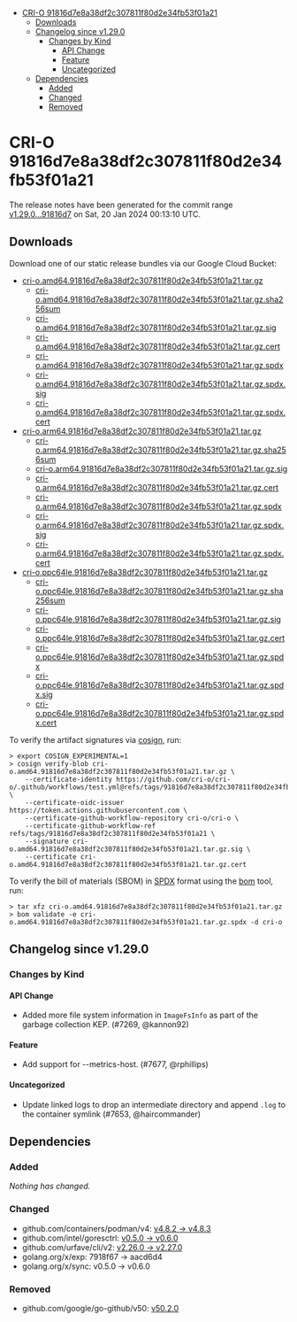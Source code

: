 - [CRI-O 91816d7e8a38df2c307811f80d2e34fb53f01a21](#cri-o-91816d7e8a38df2c307811f80d2e34fb53f01a21)
  - [Downloads](#downloads)
  - [Changelog since v1.29.0](#changelog-since-v1290)
    - [Changes by Kind](#changes-by-kind)
      - [API Change](#api-change)
      - [Feature](#feature)
      - [Uncategorized](#uncategorized)
  - [Dependencies](#dependencies)
    - [Added](#added)
    - [Changed](#changed)
    - [Removed](#removed)

# CRI-O 91816d7e8a38df2c307811f80d2e34fb53f01a21

The release notes have been generated for the commit range
[v1.29.0...91816d7](https://github.com/cri-o/cri-o/compare/v1.29.0...91816d7e8a38df2c307811f80d2e34fb53f01a21) on Sat, 20 Jan 2024 00:13:10 UTC.

## Downloads

Download one of our static release bundles via our Google Cloud Bucket:

- [cri-o.amd64.91816d7e8a38df2c307811f80d2e34fb53f01a21.tar.gz](https://storage.googleapis.com/cri-o/artifacts/cri-o.amd64.91816d7e8a38df2c307811f80d2e34fb53f01a21.tar.gz)
  - [cri-o.amd64.91816d7e8a38df2c307811f80d2e34fb53f01a21.tar.gz.sha256sum](https://storage.googleapis.com/cri-o/artifacts/cri-o.amd64.91816d7e8a38df2c307811f80d2e34fb53f01a21.tar.gz.sha256sum)
  - [cri-o.amd64.91816d7e8a38df2c307811f80d2e34fb53f01a21.tar.gz.sig](https://storage.googleapis.com/cri-o/artifacts/cri-o.amd64.91816d7e8a38df2c307811f80d2e34fb53f01a21.tar.gz.sig)
  - [cri-o.amd64.91816d7e8a38df2c307811f80d2e34fb53f01a21.tar.gz.cert](https://storage.googleapis.com/cri-o/artifacts/cri-o.amd64.91816d7e8a38df2c307811f80d2e34fb53f01a21.tar.gz.cert)
  - [cri-o.amd64.91816d7e8a38df2c307811f80d2e34fb53f01a21.tar.gz.spdx](https://storage.googleapis.com/cri-o/artifacts/cri-o.amd64.91816d7e8a38df2c307811f80d2e34fb53f01a21.tar.gz.spdx)
  - [cri-o.amd64.91816d7e8a38df2c307811f80d2e34fb53f01a21.tar.gz.spdx.sig](https://storage.googleapis.com/cri-o/artifacts/cri-o.amd64.91816d7e8a38df2c307811f80d2e34fb53f01a21.tar.gz.spdx.sig)
  - [cri-o.amd64.91816d7e8a38df2c307811f80d2e34fb53f01a21.tar.gz.spdx.cert](https://storage.googleapis.com/cri-o/artifacts/cri-o.amd64.91816d7e8a38df2c307811f80d2e34fb53f01a21.tar.gz.spdx.cert)
- [cri-o.arm64.91816d7e8a38df2c307811f80d2e34fb53f01a21.tar.gz](https://storage.googleapis.com/cri-o/artifacts/cri-o.arm64.91816d7e8a38df2c307811f80d2e34fb53f01a21.tar.gz)
  - [cri-o.arm64.91816d7e8a38df2c307811f80d2e34fb53f01a21.tar.gz.sha256sum](https://storage.googleapis.com/cri-o/artifacts/cri-o.arm64.91816d7e8a38df2c307811f80d2e34fb53f01a21.tar.gz.sha256sum)
  - [cri-o.arm64.91816d7e8a38df2c307811f80d2e34fb53f01a21.tar.gz.sig](https://storage.googleapis.com/cri-o/artifacts/cri-o.arm64.91816d7e8a38df2c307811f80d2e34fb53f01a21.tar.gz.sig)
  - [cri-o.arm64.91816d7e8a38df2c307811f80d2e34fb53f01a21.tar.gz.cert](https://storage.googleapis.com/cri-o/artifacts/cri-o.arm64.91816d7e8a38df2c307811f80d2e34fb53f01a21.tar.gz.cert)
  - [cri-o.arm64.91816d7e8a38df2c307811f80d2e34fb53f01a21.tar.gz.spdx](https://storage.googleapis.com/cri-o/artifacts/cri-o.arm64.91816d7e8a38df2c307811f80d2e34fb53f01a21.tar.gz.spdx)
  - [cri-o.arm64.91816d7e8a38df2c307811f80d2e34fb53f01a21.tar.gz.spdx.sig](https://storage.googleapis.com/cri-o/artifacts/cri-o.arm64.91816d7e8a38df2c307811f80d2e34fb53f01a21.tar.gz.spdx.sig)
  - [cri-o.arm64.91816d7e8a38df2c307811f80d2e34fb53f01a21.tar.gz.spdx.cert](https://storage.googleapis.com/cri-o/artifacts/cri-o.arm64.91816d7e8a38df2c307811f80d2e34fb53f01a21.tar.gz.spdx.cert)
- [cri-o.ppc64le.91816d7e8a38df2c307811f80d2e34fb53f01a21.tar.gz](https://storage.googleapis.com/cri-o/artifacts/cri-o.ppc64le.91816d7e8a38df2c307811f80d2e34fb53f01a21.tar.gz)
  - [cri-o.ppc64le.91816d7e8a38df2c307811f80d2e34fb53f01a21.tar.gz.sha256sum](https://storage.googleapis.com/cri-o/artifacts/cri-o.ppc64le.91816d7e8a38df2c307811f80d2e34fb53f01a21.tar.gz.sha256sum)
  - [cri-o.ppc64le.91816d7e8a38df2c307811f80d2e34fb53f01a21.tar.gz.sig](https://storage.googleapis.com/cri-o/artifacts/cri-o.ppc64le.91816d7e8a38df2c307811f80d2e34fb53f01a21.tar.gz.sig)
  - [cri-o.ppc64le.91816d7e8a38df2c307811f80d2e34fb53f01a21.tar.gz.cert](https://storage.googleapis.com/cri-o/artifacts/cri-o.ppc64le.91816d7e8a38df2c307811f80d2e34fb53f01a21.tar.gz.cert)
  - [cri-o.ppc64le.91816d7e8a38df2c307811f80d2e34fb53f01a21.tar.gz.spdx](https://storage.googleapis.com/cri-o/artifacts/cri-o.ppc64le.91816d7e8a38df2c307811f80d2e34fb53f01a21.tar.gz.spdx)
  - [cri-o.ppc64le.91816d7e8a38df2c307811f80d2e34fb53f01a21.tar.gz.spdx.sig](https://storage.googleapis.com/cri-o/artifacts/cri-o.ppc64le.91816d7e8a38df2c307811f80d2e34fb53f01a21.tar.gz.spdx.sig)
  - [cri-o.ppc64le.91816d7e8a38df2c307811f80d2e34fb53f01a21.tar.gz.spdx.cert](https://storage.googleapis.com/cri-o/artifacts/cri-o.ppc64le.91816d7e8a38df2c307811f80d2e34fb53f01a21.tar.gz.spdx.cert)

To verify the artifact signatures via [cosign](https://github.com/sigstore/cosign), run:

```console
> export COSIGN_EXPERIMENTAL=1
> cosign verify-blob cri-o.amd64.91816d7e8a38df2c307811f80d2e34fb53f01a21.tar.gz \
    --certificate-identity https://github.com/cri-o/cri-o/.github/workflows/test.yml@refs/tags/91816d7e8a38df2c307811f80d2e34fb53f01a21 \
    --certificate-oidc-issuer https://token.actions.githubusercontent.com \
    --certificate-github-workflow-repository cri-o/cri-o \
    --certificate-github-workflow-ref refs/tags/91816d7e8a38df2c307811f80d2e34fb53f01a21 \
    --signature cri-o.amd64.91816d7e8a38df2c307811f80d2e34fb53f01a21.tar.gz.sig \
    --certificate cri-o.amd64.91816d7e8a38df2c307811f80d2e34fb53f01a21.tar.gz.cert
```

To verify the bill of materials (SBOM) in [SPDX](https://spdx.org) format using the [bom](https://sigs.k8s.io/bom) tool, run:

```console
> tar xfz cri-o.amd64.91816d7e8a38df2c307811f80d2e34fb53f01a21.tar.gz
> bom validate -e cri-o.amd64.91816d7e8a38df2c307811f80d2e34fb53f01a21.tar.gz.spdx -d cri-o
```

## Changelog since v1.29.0

### Changes by Kind

#### API Change
 - Added more file system information in `ImageFsInfo` as part of the garbage collection KEP. (#7269, @kannon92)

#### Feature
 - Add support for --metrics-host. (#7677, @rphillips)

#### Uncategorized
 - Update linked logs to drop an intermediate directory and append `.log` to the container symlink (#7653, @haircommander)

## Dependencies

### Added
_Nothing has changed._

### Changed
- github.com/containers/podman/v4: [v4.8.2 → v4.8.3](https://github.com/containers/podman/v4/compare/v4.8.2...v4.8.3)
- github.com/intel/goresctrl: [v0.5.0 → v0.6.0](https://github.com/intel/goresctrl/compare/v0.5.0...v0.6.0)
- github.com/urfave/cli/v2: [v2.26.0 → v2.27.0](https://github.com/urfave/cli/v2/compare/v2.26.0...v2.27.0)
- golang.org/x/exp: 7918f67 → aacd6d4
- golang.org/x/sync: v0.5.0 → v0.6.0

### Removed
- github.com/google/go-github/v50: [v50.2.0](https://github.com/google/go-github/v50/tree/v50.2.0)
